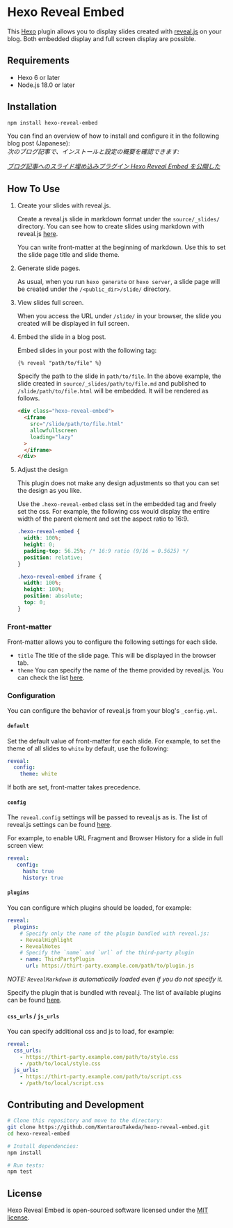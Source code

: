 # Hexo Reveal Embed

This [Hexo](https://hexo.io/) plugin allows you to display slides created with [reveal.js](https://revealjs.com/) on your blog. Both embedded display and full screen display are possible.

## Requirements

- Hexo 6 or later
- Node.js 18.0 or later

## Installation

```bash
npm install hexo-reveal-embed
```

You can find an overview of how to install and configure it in the following blog post (Japanese):  
*次のブログ記事で、インストールと設定の概要を確認できます:*

*[ブログ記事へのスライド埋め込みプラグイン Hexo Reveal Embed を公開した](https://no-hack-no.life/post/2024-01-13-introduce-hexo-reveal-embed/)*

## How To Use

1. Create your slides with reveal.js.

   Create a reveal.js slide in markdown format under the `source/_slides/` directory. You can see how to create slides using markdown with reveal.js [here](https://revealjs.com/markdown/).

   You can write front-matter at the beginning of markdown. Use this to set the slide page title and slide theme.

2. Generate slide pages.

   As usual, when you run `hexo generate` or `hexo server`, a slide page will be created under the `/<public_dir>/slide/` directory.

3. View slides full screen.

   When you access the URL under `/slide/` in your browser, the slide you created will be displayed in full screen.

4. Embed the slide in a blog post.

   Embed slides in your post with the following tag:

   ```nunjucks
   {% reveal "path/to/file" %}
   ```

   Specify the path to the slide in `path/to/file`. In the above example, the slide created in `source/_slides/path/to/file.md` and published to `/slide/path/to/file.html` will be embedded. It will be rendered as follows.

   ```html
   <div class="hexo-reveal-embed">
     <iframe
       src="/slide/path/to/file.html"
       allowfullscreen
       loading="lazy"
     >
     </iframe>
   </div>
   ```

5. Adjust the design

   This plugin does not make any design adjustments so that you can set the design as you like.

   Use the `.hexo-reveal-embed` class set in the embedded tag and freely set the css. For example, the following css would display the entire width of the parent element and set the aspect ratio to 16:9.

   ```css
   .hexo-reveal-embed {
     width: 100%;
     height: 0;
     padding-top: 56.25%; /* 16:9 ratio (9/16 = 0.5625) */
     position: relative;
   }
   
   .hexo-reveal-embed iframe {
     width: 100%;
     height: 100%;
     position: absolute;
     top: 0;
   }
   ```

### Front-matter

Front-matter allows you to configure the following settings for each slide.

* `title`
  The title of the slide page. This will be displayed in the browser tab.
* `theme` 
  You can specify the name of the theme provided by reveal.js. You can check the list [here](https://revealjs.com/themes/).

### Configuration

You can configure the behavior of reveal.js from your blog's `_config.yml`.

#### `default`

Set the default value of front-matter for each slide. For example, to set the theme of all slides to `white` by default, use the following:

````yaml
reveal:
  config:
    theme: white
````

If both are set, front-matter takes precedence.

#### `config`

The `reveal.config` settings will be passed to reveal.js as is. The list of reveal.js settings can be found [here](https://revealjs.com/config/).

For example, to enable URL Fragment and Browser History for a slide in full screen view:

````yaml
reveal:
   config:
     hash: true
     history: true
````

#### `plugins`

You can configure which plugins should be loaded, for example:

```yaml
reveal:
  plugins:
    # Specify only the name of the plugin bundled with reveal.js:
    - RevealHighlight
    - RevealNotes
    # Specify the `name` and `url` of the third-party plugin
    - name: ThirdPartyPlugin
      url: https://thirt-party.example.com/path/to/plugin.js
```

*NOTE: `RevealMarkdown` is automatically loaded even if you do not specify it.*

Specify the plugin that is bundled with reveal.j. The list of available plugins can be found [here](https://revealjs.com/plugins/#built-in-plugins).

#### `css_urls` / `js_urls`

You can specify additional css and js to load, for example:

```yaml
reveal:
  css_urls:
    - https://thirt-party.example.com/path/to/style.css
    - /path/to/local/style.css
  js_urls:
    - https://thirt-party.example.com/path/to/script.css
    - /path/to/local/script.css
```

## Contributing and Development

```bash
# Clone this repository and move to the directory:
git clone https://github.com/KentarouTakeda/hexo-reveal-embed.git
cd hexo-reveal-embed

# Install dependencies:
npm install

# Run tests:
npm test
```

## License

Hexo Reveal Embed is open-sourced software licensed under the [MIT license](https://opensource.org/licenses/MIT).
